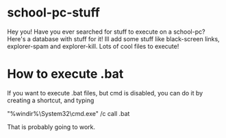 # school-pc-stuff
Hey you!
Have you ever searched for stuff to execute on a school-pc?
Here's a database with stuff for it!
Ill add some stuff like black-screen links, explorer-spam and explorer-kill. Lots of cool files to execute!
# How to execute .bat
If you want to execute .bat files, but cmd is disabled, you can do it by creating a shortcut, and typing 

"%windir%\System32\cmd.exe" /c call <scriptname>.bat

That is probably going to work.
